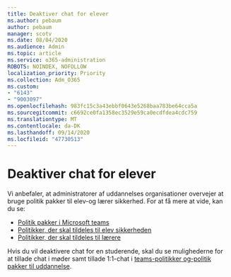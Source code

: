 ```yaml
---
title: Deaktiver chat for elever
ms.author: pebaum
author: pebaum
manager: scotv
ms.date: 08/04/2020
ms.audience: Admin
ms.topic: article
ms.service: o365-administration
ROBOTS: NOINDEX, NOFOLLOW
localization_priority: Priority
ms.collection: Adm_O365
ms.custom:
- "6143"
- "9003097"
ms.openlocfilehash: 983fc15c3a43ebbf0643e5268baa783be64cca5a
ms.sourcegitcommit: c6692ce0fa1358ec3529e59ca0ecdfdea4cdc759
ms.translationtype: MT
ms.contentlocale: da-DK
ms.lasthandoff: 09/14/2020
ms.locfileid: "47730513"
---
```

# <a name="disable-chat-for-students"></a>Deaktiver chat for elever

Vi anbefaler, at administratorer af uddannelses organisationer overvejer at bruge politik pakker til elev-og lærer sikkerhed. For at få mere at vide, kan du se:

- [Politik pakker i Microsoft teams](https://docs.microsoft.com/microsoftteams/policy-packages-edu#policy-packages-in-microsoft-teams)
- [Politikker, der skal tildeles til elev sikkerheden](https://docs.microsoft.com/microsoftteams/policy-packages-edu#policies-that-should-be-assigned-for-student-safety)
- [Politikker, der skal tildeles til lærere](https://docs.microsoft.com/microsoftteams/policy-packages-edu#policies-that-should-be-assigned-for-educators) 

Hvis du vil deaktivere chat for en studerende, skal du se mulighederne for at tillade chat i møder samt tillade 1:1-chat i [teams-politikker og-politik pakker til uddannelse](https://docs.microsoft.com/microsoftteams/policy-packages-edu).